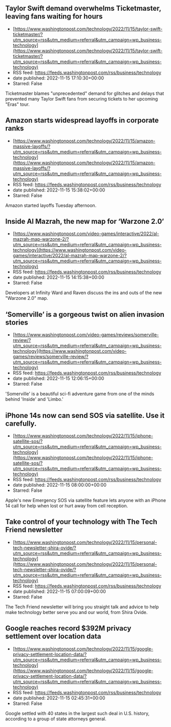 ## Taylor Swift demand overwhelms Ticketmaster, leaving fans waiting for hours
 - [https://www.washingtonpost.com/technology/2022/11/15/taylor-swift-ticketmaster/?utm_source=rss&utm_medium=referral&utm_campaign=wp_business-technology](https://www.washingtonpost.com/technology/2022/11/15/taylor-swift-ticketmaster/?utm_source=rss&utm_medium=referral&utm_campaign=wp_business-technology)
 - RSS feed: https://feeds.washingtonpost.com/rss/business/technology
 - date published: 2022-11-15 17:10:30+00:00
 - Starred: False

Ticketmaster blames "unprecedented" demand for glitches and delays that prevented many Taylor Swift fans from securing tickets to her upcoming "Eras" tour.

## Amazon starts widespread layoffs in corporate ranks
 - [https://www.washingtonpost.com/technology/2022/11/15/amazon-massive-layoffs/?utm_source=rss&utm_medium=referral&utm_campaign=wp_business-technology](https://www.washingtonpost.com/technology/2022/11/15/amazon-massive-layoffs/?utm_source=rss&utm_medium=referral&utm_campaign=wp_business-technology)
 - RSS feed: https://feeds.washingtonpost.com/rss/business/technology
 - date published: 2022-11-15 15:38:02+00:00
 - Starred: False

Amazon started layoffs Tuesday afternoon.

## Inside Al Mazrah, the new map for ‘Warzone 2.0’
 - [https://www.washingtonpost.com/video-games/interactive/2022/al-mazrah-map-warzone-2/?utm_source=rss&utm_medium=referral&utm_campaign=wp_business-technology](https://www.washingtonpost.com/video-games/interactive/2022/al-mazrah-map-warzone-2/?utm_source=rss&utm_medium=referral&utm_campaign=wp_business-technology)
 - RSS feed: https://feeds.washingtonpost.com/rss/business/technology
 - date published: 2022-11-15 14:15:38+00:00
 - Starred: False

Developers at Infinity Ward and Raven discuss the ins and outs of the new "Warzone 2.0" map.

## ‘Somerville’ is a gorgeous twist on alien invasion stories
 - [https://www.washingtonpost.com/video-games/reviews/somerville-review/?utm_source=rss&utm_medium=referral&utm_campaign=wp_business-technology](https://www.washingtonpost.com/video-games/reviews/somerville-review/?utm_source=rss&utm_medium=referral&utm_campaign=wp_business-technology)
 - RSS feed: https://feeds.washingtonpost.com/rss/business/technology
 - date published: 2022-11-15 12:06:15+00:00
 - Starred: False

'Somerville' is a beautiful sci-fi adventure game from one of the minds behind 'Inside' and 'Limbo.'

## iPhone 14s now can send SOS via satellite. Use it carefully.
 - [https://www.washingtonpost.com/technology/2022/11/15/iphone-satellite-sos/?utm_source=rss&utm_medium=referral&utm_campaign=wp_business-technology](https://www.washingtonpost.com/technology/2022/11/15/iphone-satellite-sos/?utm_source=rss&utm_medium=referral&utm_campaign=wp_business-technology)
 - RSS feed: https://feeds.washingtonpost.com/rss/business/technology
 - date published: 2022-11-15 08:00:00+00:00
 - Starred: False

Apple's new Emergency SOS via satellite feature lets anyone with an iPhone 14 call for help when lost or hurt away from cell reception.

## Take control of your technology with The Tech Friend newsletter
 - [https://www.washingtonpost.com/technology/2022/11/15/personal-tech-newsletter-shira-ovide/?utm_source=rss&utm_medium=referral&utm_campaign=wp_business-technology](https://www.washingtonpost.com/technology/2022/11/15/personal-tech-newsletter-shira-ovide/?utm_source=rss&utm_medium=referral&utm_campaign=wp_business-technology)
 - RSS feed: https://feeds.washingtonpost.com/rss/business/technology
 - date published: 2022-11-15 07:00:09+00:00
 - Starred: False

The Tech Friend newsletter will bring you straight talk and advice to help make technology better serve you and our world, from Shira Ovide.

## Google reaches record $392M privacy settlement over location data
 - [https://www.washingtonpost.com/technology/2022/11/15/google-privacy-settlement-location-data/?utm_source=rss&utm_medium=referral&utm_campaign=wp_business-technology](https://www.washingtonpost.com/technology/2022/11/15/google-privacy-settlement-location-data/?utm_source=rss&utm_medium=referral&utm_campaign=wp_business-technology)
 - RSS feed: https://feeds.washingtonpost.com/rss/business/technology
 - date published: 2022-11-15 02:45:31+00:00
 - Starred: False

Google settled with 40 states in the largest such deal in U.S. history, according to a group of state attorneys general.
